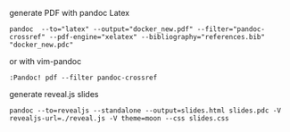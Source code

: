 
generate PDF with pandoc Latex

~~~
pandoc  --to="latex" --output="docker_new.pdf" --filter="pandoc-crossref" --pdf-engine="xelatex" --bibliography="references.bib" "docker_new.pdc"
~~~

or with vim-pandoc

~~~
:Pandoc! pdf --filter pandoc-crossref
~~~

generate reveal.js slides

~~~
pandoc --to=revealjs --standalone --output=slides.html slides.pdc -V revealjs-url=./reveal.js -V theme=moon --css slides.css
~~~
